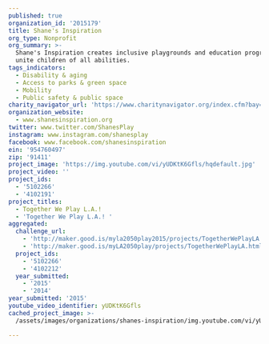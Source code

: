 ```yaml
---
published: true
organization_id: '2015179'
title: Shane's Inspiration
org_type: Nonprofit
org_summary: >-
  Shane's Inspiration creates inclusive playgrounds and education programs that
  unite children of all abilities.
tags_indicators:
  - Disability & aging
  - Access to parks & green space
  - Mobility
  - Public safety & public space
charity_navigator_url: 'https://www.charitynavigator.org/index.cfm?bay=search.profile&ein=954760497'
organization_website:
  - www.shanesinspiration.org
twitter: www.twitter.com/ShanesPlay
instagram: www.instagram.com/shanesplay
facebook: www.facebook.com/shanesinspiration
ein: '954760497'
zip: '91411'
project_image: 'https://img.youtube.com/vi/yUDKtK6Gfls/hqdefault.jpg'
project_video: ''
project_ids:
  - '5102266'
  - '4102191'
project_titles:
  - Together We Play L.A.!
  - 'Together We Play L.A.! '
aggregated:
  challenge_url:
    - 'http://maker.good.is/myla2050play2015/projects/TogetherWePlayLA.html'
    - 'http://maker.good.is/myLA2050play/projects/TogetherWePlayLA.html'
  project_ids:
    - '5102266'
    - '4102212'
  year_submitted:
    - '2015'
    - '2014'
year_submitted: '2015'
youtube_video_identifier: yUDKtK6Gfls
cached_project_image: >-
  /assets/images/organizations/shanes-inspiration/img.youtube.com/vi/yUDKtK6Gfls/hqdefault.jpg

---
```

